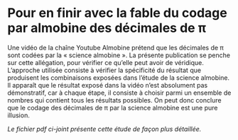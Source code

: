 Pour en finir avec la fable du codage par almobine des décimales de π
=====================================================================

Une vidéo de la chaîne Youtube Almobine prétend que les décimales de π sont codées par la « science almobine ». La présente publication se penche sur cette allégation, pour vérifier ce qu’elle peut avoir de véridique.
L’approche utilisée consiste à vérifier la spécificité du résultat que produisent les combinaisons exposées dans l’étude de la science almobine.
Il apparaît que le résultat exposé dans la vidéo n’est absolument pas démonstratif, car à chaque étape, il consiste à choisir parmi un ensemble de nombres qui contient tous les résultats possibles.
On peut donc conclure que le codage des décimales de π par la science almobine est une pure illusion.

*Le fichier pdf ci-joint présente cette étude de façon plus détaillée.*
